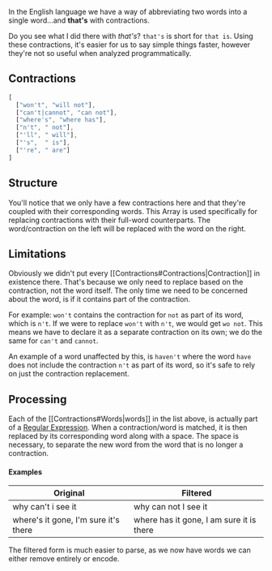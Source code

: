 In the English language we have a way of abbreviating two words into a single word...and **that's** with contractions. 

Do you see what I did there with *that's*? `that's` is short for `that is`. Using these contractions, it's easier for us to say simple things faster, however they're not so useful when analyzed programmatically.

## Contractions
```js
[
  ["won't", "will not"], 
  ["can't|cannot", "can not"],
  ["where's", "where has"],
  ["n't", " not"],
  ["'ll", " will"], 
  ["'s",  " is"], 
  ["'re", " are"]
]
```

## Structure
You'll notice that we only have a few contractions here and that they're coupled with their corresponding words. This Array is used specifically for replacing contractions with their full-word counterparts. The word/contraction on the left will be replaced with the word on the right.

## Limitations
Obviously we didn't put every [[Contractions#Contractions|Contraction]] in existence there. That's because we only need to replace based on the contraction, not the word itself. The only time we need to be concerned about the word, is if it contains part of the contraction.

For example: `won't` contains the contraction for `not` as part of its word, which is `n't`. If we were to replace `won't` with `n't`, we would get `wo not`. This means we have to declare it as a separate contraction on its own; we do the same for `can't` and `cannot`.

An example of a word unaffected by this, is `haven't` where the word `have` does not include the contraction `n't` as part of its word, so it's safe to rely on just the contraction replacement.

## Processing
Each of the [[Contractions#Words|words]] in the list above, is actually part of a [Regular Expression]. When a contraction/word is matched, it is then replaced by its corresponding word along with a space. The space is necessary, to separate the new word from the word that is no longer a contraction.

#### Examples
Original | Filtered
---------|----------
why can't i see it | why can not I see it
where's it gone, I'm sure it's there | where has it gone, I am sure it is there

The filtered form is much easier to parse, as we now have words we can either remove entirely or encode.


[Regular Expression]:https://www.techopedia.com/definition/25843/regular-expression